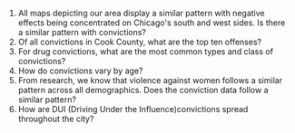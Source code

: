 

1. All maps depicting our area display a similar pattern with negative effects being concentrated on Chicago's south and west sides. Is there a similar pattern with convictions? 
2. Of all convictions in Cook County, what are the top ten offenses?
3. For drug convictions, what are the most common types and class of convictions? 
4. How do convictions vary by age? 
5. From research, we know that violence against women follows a similar pattern across all demographics. Does the conviction data follow a similar pattern? 
6. How are DUI (Driving Under the Influence)convictions spread throughout the city? 

